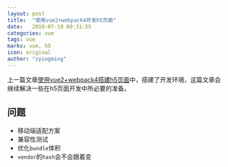 ```yaml
---
layout: post
title:  "使用vue2+webpack4开发h5页面"
date:   2018-07-19 09:31:55
categories: vue
tags: vue
marks: vue, h5
icon: original
author: "zyingming"
---
```

上一篇文章[使用vue2+webpack4搭建h5页面](https://zyingming.github.io/vue/h5-vue-webpack/)中，搭建了开发环境，这篇文章会继续解决一些在h5页面开发中所必要的准备。

## 问题
- 移动端适配方案
- 兼容性测试
- 优化`bundle`体积
- `vendor`的`hash`会不会跟着变